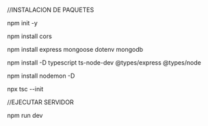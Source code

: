 //INSTALACION DE PAQUETES

npm init -y

npm install cors

npm install express mongoose dotenv mongodb

npm install -D typescript ts-node-dev @types/express @types/node

npm install nodemon -D

npx tsc --init


//EJECUTAR SERVIDOR

npm run dev